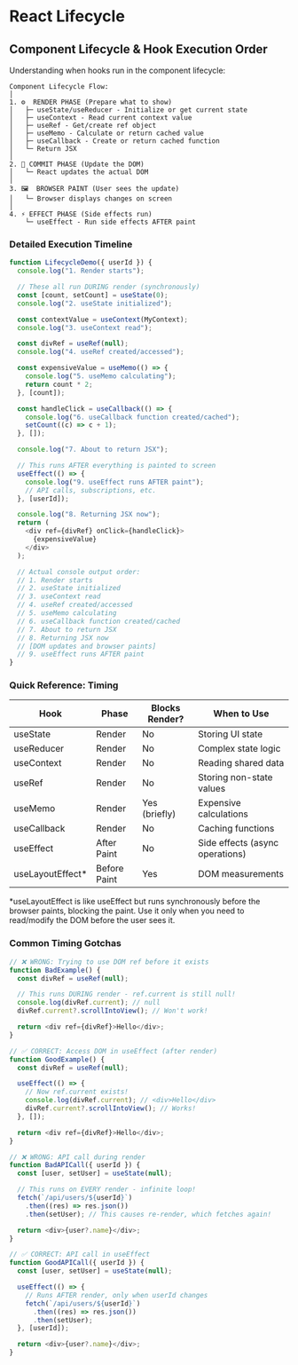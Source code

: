 # React Lifecycle

## Component Lifecycle & Hook Execution Order

Understanding when hooks run in the component lifecycle:

```
Component Lifecycle Flow:
│
1. ⚙️  RENDER PHASE (Prepare what to show)
│   ├─ useState/useReducer - Initialize or get current state
│   ├─ useContext - Read current context value
│   ├─ useRef - Get/create ref object
│   ├─ useMemo - Calculate or return cached value
│   ├─ useCallback - Create or return cached function
│   └─ Return JSX
│
2. 🎨 COMMIT PHASE (Update the DOM)
│   └─ React updates the actual DOM
│
3. 🖼️  BROWSER PAINT (User sees the update)
│   └─ Browser displays changes on screen
│
4. ⚡ EFFECT PHASE (Side effects run)
    └─ useEffect - Run side effects AFTER paint
```

### Detailed Execution Timeline

```javascript
function LifecycleDemo({ userId }) {
  console.log("1. Render starts");

  // These all run DURING render (synchronously)
  const [count, setCount] = useState(0);
  console.log("2. useState initialized");

  const contextValue = useContext(MyContext);
  console.log("3. useContext read");

  const divRef = useRef(null);
  console.log("4. useRef created/accessed");

  const expensiveValue = useMemo(() => {
    console.log("5. useMemo calculating");
    return count * 2;
  }, [count]);

  const handleClick = useCallback(() => {
    console.log("6. useCallback function created/cached");
    setCount((c) => c + 1);
  }, []);

  console.log("7. About to return JSX");

  // This runs AFTER everything is painted to screen
  useEffect(() => {
    console.log("9. useEffect runs AFTER paint");
    // API calls, subscriptions, etc.
  }, [userId]);

  console.log("8. Returning JSX now");
  return (
    <div ref={divRef} onClick={handleClick}>
      {expensiveValue}
    </div>
  );

  // Actual console output order:
  // 1. Render starts
  // 2. useState initialized
  // 3. useContext read
  // 4. useRef created/accessed
  // 5. useMemo calculating
  // 6. useCallback function created/cached
  // 7. About to return JSX
  // 8. Returning JSX now
  // [DOM updates and browser paints]
  // 9. useEffect runs AFTER paint
}
```

### Quick Reference: Timing

| Hook              | Phase        | Blocks Render? | When to Use                     |
| ----------------- | ------------ | -------------- | ------------------------------- |
| useState          | Render       | No             | Storing UI state                |
| useReducer        | Render       | No             | Complex state logic             |
| useContext        | Render       | No             | Reading shared data             |
| useRef            | Render       | No             | Storing non-state values        |
| useMemo           | Render       | Yes (briefly)  | Expensive calculations          |
| useCallback       | Render       | No             | Caching functions               |
| useEffect         | After Paint  | No             | Side effects (async operations) |
| useLayoutEffect\* | Before Paint | Yes            | DOM measurements                |

\*useLayoutEffect is like useEffect but runs synchronously before the browser paints, blocking the paint. Use it only when you need to read/modify the DOM before the user sees it.

### Common Timing Gotchas

```javascript
// ❌ WRONG: Trying to use DOM ref before it exists
function BadExample() {
  const divRef = useRef(null);

  // This runs DURING render - ref.current is still null!
  console.log(divRef.current); // null
  divRef.current?.scrollIntoView(); // Won't work!

  return <div ref={divRef}>Hello</div>;
}

// ✅ CORRECT: Access DOM in useEffect (after render)
function GoodExample() {
  const divRef = useRef(null);

  useEffect(() => {
    // Now ref.current exists!
    console.log(divRef.current); // <div>Hello</div>
    divRef.current?.scrollIntoView(); // Works!
  }, []);

  return <div ref={divRef}>Hello</div>;
}

// ❌ WRONG: API call during render
function BadAPICall({ userId }) {
  const [user, setUser] = useState(null);

  // This runs on EVERY render - infinite loop!
  fetch(`/api/users/${userId}`)
    .then((res) => res.json())
    .then(setUser); // This causes re-render, which fetches again!

  return <div>{user?.name}</div>;
}

// ✅ CORRECT: API call in useEffect
function GoodAPICall({ userId }) {
  const [user, setUser] = useState(null);

  useEffect(() => {
    // Runs AFTER render, only when userId changes
    fetch(`/api/users/${userId}`)
      .then((res) => res.json())
      .then(setUser);
  }, [userId]);

  return <div>{user?.name}</div>;
}
```
